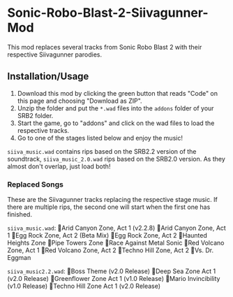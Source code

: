 # Sonic-Robo-Blast-2-Siivagunner-Mod

This mod replaces several tracks from Sonic Robo Blast 2 with their respective Siivagunner parodies. 

## Installation/Usage

1. Download this mod by clicking the green button that reads "Code" on this page and choosing "Download as ZIP".
2. Unzip the folder and put the `*.wad` files into the `addons` folder of your SRB2 folder.
3. Start the game, go to "addons" and click on the wad files to load the respective tracks.
4. Go to one of the stages listed below and enjoy the music!

`siiva_music.wad` contains rips based on the SRB2.2 version of the soundtrack, `siiva_music_2.0.wad` rips based on the SRB2.0 version. As they almost don't overlap, just load both!

### Replaced Songs
These are the Siivagunner tracks replacing the respective stage music. If there are multiple rips, the second one will start when the first one has finished.

`siiva_music.wad`:
    Arid Canyon Zone, Act 1 (v2.2.8)
    Arid Canyon Zone, Act 1
    Egg Rock Zone, Act 2 (Beta Mix)
    Egg Rock Zone, Act 2
    Haunted Heights Zone
    Pipe Towers Zone
    Race Against Metal Sonic
    Red Volcano Zone, Act 1
    Red Volcano Zone, Act 2
    Techno Hill Zone, Act 2
    Vs. Dr. Eggman

`siiva_music2.2.wad`:
    Boss Theme (v2.0 Release)
    Deep Sea Zone Act 1 (v2.0 Release)
    Greenflower Zone Act 1 (v1.0 Release)
    Mario Invincibility (v1.0 Release)
    Techno Hill Zone Act 1 (v2.0 Release)
